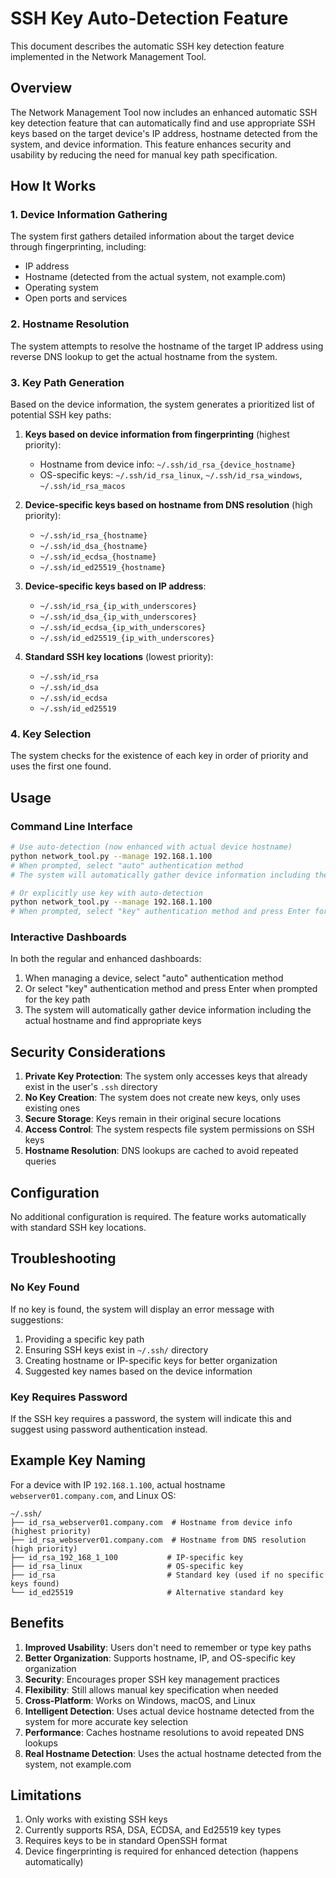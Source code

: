 # SSH Key Auto-Detection Feature

This document describes the automatic SSH key detection feature implemented in the Network Management Tool.

## Overview

The Network Management Tool now includes an enhanced automatic SSH key detection feature that can automatically find and use appropriate SSH keys based on the target device's IP address, hostname detected from the system, and device information. This feature enhances security and usability by reducing the need for manual key path specification.

## How It Works

### 1. Device Information Gathering
The system first gathers detailed information about the target device through fingerprinting, including:
- IP address
- Hostname (detected from the actual system, not example.com)
- Operating system
- Open ports and services

### 2. Hostname Resolution
The system attempts to resolve the hostname of the target IP address using reverse DNS lookup to get the actual hostname from the system.

### 3. Key Path Generation
Based on the device information, the system generates a prioritized list of potential SSH key paths:

1. **Keys based on device information from fingerprinting** (highest priority):
   - Hostname from device info: `~/.ssh/id_rsa_{device_hostname}`
   - OS-specific keys: `~/.ssh/id_rsa_linux`, `~/.ssh/id_rsa_windows`, `~/.ssh/id_rsa_macos`

2. **Device-specific keys based on hostname from DNS resolution** (high priority):
   - `~/.ssh/id_rsa_{hostname}`
   - `~/.ssh/id_dsa_{hostname}`
   - `~/.ssh/id_ecdsa_{hostname}`
   - `~/.ssh/id_ed25519_{hostname}`

3. **Device-specific keys based on IP address**:
   - `~/.ssh/id_rsa_{ip_with_underscores}`
   - `~/.ssh/id_dsa_{ip_with_underscores}`
   - `~/.ssh/id_ecdsa_{ip_with_underscores}`
   - `~/.ssh/id_ed25519_{ip_with_underscores}`

4. **Standard SSH key locations** (lowest priority):
   - `~/.ssh/id_rsa`
   - `~/.ssh/id_dsa`
   - `~/.ssh/id_ecdsa`
   - `~/.ssh/id_ed25519`

### 4. Key Selection
The system checks for the existence of each key in order of priority and uses the first one found.

## Usage

### Command Line Interface
```bash
# Use auto-detection (now enhanced with actual device hostname)
python network_tool.py --manage 192.168.1.100
# When prompted, select "auto" authentication method
# The system will automatically gather device information including the actual hostname and find appropriate keys

# Or explicitly use key with auto-detection
python network_tool.py --manage 192.168.1.100
# When prompted, select "key" authentication method and press Enter for auto-detection
```

### Interactive Dashboards
In both the regular and enhanced dashboards:
1. When managing a device, select "auto" authentication method
2. Or select "key" authentication method and press Enter when prompted for the key path
3. The system will automatically gather device information including the actual hostname and find appropriate keys

## Security Considerations

1. **Private Key Protection**: The system only accesses keys that already exist in the user's `.ssh` directory
2. **No Key Creation**: The system does not create new keys, only uses existing ones
3. **Secure Storage**: Keys remain in their original secure locations
4. **Access Control**: The system respects file system permissions on SSH keys
5. **Hostname Resolution**: DNS lookups are cached to avoid repeated queries

## Configuration

No additional configuration is required. The feature works automatically with standard SSH key locations.

## Troubleshooting

### No Key Found
If no key is found, the system will display an error message with suggestions:
1. Providing a specific key path
2. Ensuring SSH keys exist in `~/.ssh/` directory
3. Creating hostname or IP-specific keys for better organization
4. Suggested key names based on the device information

### Key Requires Password
If the SSH key requires a password, the system will indicate this and suggest using password authentication instead.

## Example Key Naming

For a device with IP `192.168.1.100`, actual hostname `webserver01.company.com`, and Linux OS:

```
~/.ssh/
├── id_rsa_webserver01.company.com  # Hostname from device info (highest priority)
├── id_rsa_webserver01.company.com  # Hostname from DNS resolution (high priority)
├── id_rsa_192_168_1_100           # IP-specific key
├── id_rsa_linux                   # OS-specific key
├── id_rsa                         # Standard key (used if no specific keys found)
└── id_ed25519                     # Alternative standard key
```

## Benefits

1. **Improved Usability**: Users don't need to remember or type key paths
2. **Better Organization**: Supports hostname, IP, and OS-specific key organization
3. **Security**: Encourages proper SSH key management practices
4. **Flexibility**: Still allows manual key specification when needed
5. **Cross-Platform**: Works on Windows, macOS, and Linux
6. **Intelligent Detection**: Uses actual device hostname detected from the system for more accurate key selection
7. **Performance**: Caches hostname resolutions to avoid repeated DNS lookups
8. **Real Hostname Detection**: Uses the actual hostname detected from the system, not example.com

## Limitations

1. Only works with existing SSH keys
2. Currently supports RSA, DSA, ECDSA, and Ed25519 key types
3. Requires keys to be in standard OpenSSH format
4. Device fingerprinting is required for enhanced detection (happens automatically)